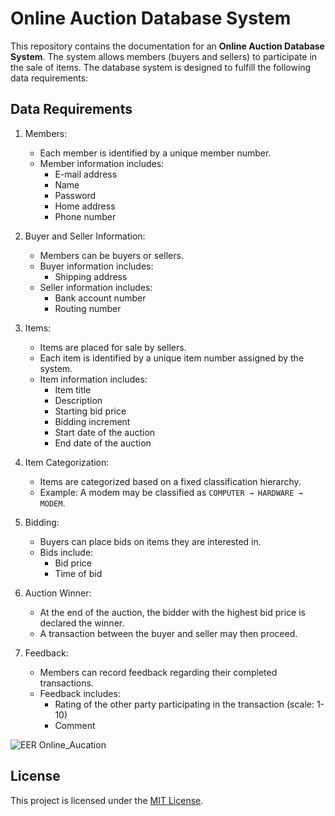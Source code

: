 # Online Auction Database System

This repository contains the documentation for an **Online Auction Database System**. The system allows members (buyers and sellers) to participate in the sale of items. The database system is designed to fulfill the following data requirements:

## Data Requirements

1. Members:
   - Each member is identified by a unique member number.
   - Member information includes:
     - E-mail address
     - Name
     - Password
     - Home address
     - Phone number

2. Buyer and Seller Information:
   - Members can be buyers or sellers.
   - Buyer information includes:
     - Shipping address
   - Seller information includes:
     - Bank account number
     - Routing number

3. Items:
   - Items are placed for sale by sellers.
   - Each item is identified by a unique item number assigned by the system.
   - Item information includes:
     - Item title
     - Description
     - Starting bid price
     - Bidding increment
     - Start date of the auction
     - End date of the auction

4. Item Categorization:
   - Items are categorized based on a fixed classification hierarchy.
   - Example: A modem may be classified as `COMPUTER → HARDWARE → MODEM`.

5. Bidding:
   - Buyers can place bids on items they are interested in.
   - Bids include:
     - Bid price
     - Time of bid

6. Auction Winner:
   - At the end of the auction, the bidder with the highest bid price is declared the winner.
   - A transaction between the buyer and seller may then proceed.

7. Feedback:
   - Members can record feedback regarding their completed transactions.
   - Feedback includes:
     - Rating of the other party participating in the transaction (scale: 1-10)
     - Comment

![EER Online_Aucation](https://github.com/hazemAzzam/Online_Auction/assets/61450444/ccc7be01-3737-4a16-8c1a-cd8c3b28f62a)

## License

This project is licensed under the [MIT License](LICENSE).
